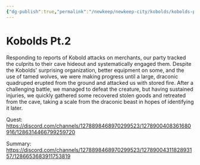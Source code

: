 ```yaml
---
{"dg-publish":true,"permalink":"/newkeep/newkeep-city/kobolds/kobolds-pt-2/","updated":"2025-03-25T12:15:59.659+05:30"}
---
```


# Kobolds Pt.2

Responding to reports of Kobold attacks on merchants, our party tracked the culprits to their cave hideout and systematically engaged them. Despite the Kobolds' surprising organization, better equipment on some, and the use of tamed wolves, we were making progress until a large, draconic quadruped erupted from the ground and attacked us with stored fire. After a challenging battle, we managed to defeat the creature, but having sustained injuries, we quickly gathered some recovered stolen goods and retreated from the cave, taking a scale from the draconic beast in hopes of identifying it later.

Quest:
https://discord.com/channels/1278898468970299523/1278900408361680916/1286314466799259720

Summary:
https://discord.com/channels/1278898468970299523/1278900431182893157/1286653683911753819